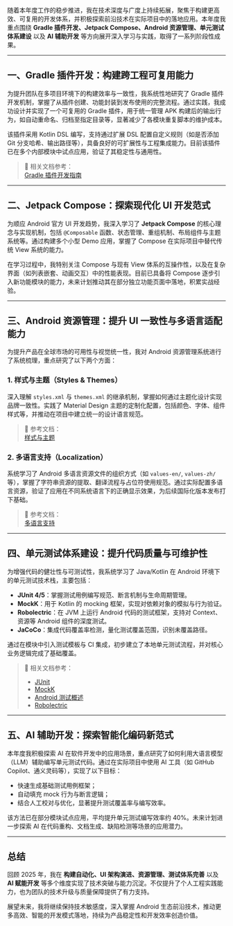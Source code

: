 随着本年度工作的稳步推进，我在技术深度与广度上持续拓展，聚焦于构建更高效、可复用的开发体系，并积极探索前沿技术在实际项目中的落地应用。本年度我重点围绕 **Gradle 插件开发、Jetpack Compose、Android 资源管理、单元测试体系建设** 以及 **AI 辅助开发** 等方向展开深入学习与实践，取得了一系列阶段性成果。

---

## 一、Gradle 插件开发：构建跨工程可复用能力

为提升团队在多项目环境下的构建效率与一致性，我系统性地研究了 Gradle 插件开发机制，掌握了从插件创建、功能封装到发布使用的完整流程。通过实践，我成功设计并实现了一个可复用的 Gradle 插件，用于统一管理 APK 构建后的输出行为，如自动重命名、归档至指定目录等，显著减少了各模块重复脚本的维护成本。

该插件采用 Kotlin DSL 编写，支持通过扩展 DSL 配置自定义规则（如是否添加 Git 分支哈希、输出路径等），具备良好的可扩展性与工程集成能力。目前该插件已在多个内部模块中试点应用，验证了其稳定性与通用性。

> 🔗 相关文档参考：  
> [Gradle 插件开发指南](https://github.com/BI4VMR/KnowledgeBase/blob/master/04_%E8%BD%AF%E4%BB%B6%E6%8A%80%E5%B7%A7/06_%E8%BD%AF%E4%BB%B6%E5%BC%80%E5%8F%91/02_%E7%BC%96%E8%AF%91%E6%9E%84%E5%BB%BA/02_Gradle/06_%E6%8F%92%E4%BB%B6%E5%BC%80%E5%8F%91.md)

---

## 二、Jetpack Compose：探索现代化 UI 开发范式

为顺应 Android 官方 UI 开发趋势，我深入学习了 **Jetpack Compose** 的核心理念与实现机制，包括 `@Composable` 函数、状态管理、重组机制、布局组件与主题系统等。通过构建多个小型 Demo 应用，掌握了 Compose 在实际项目中替代传统 View 系统的能力。

在学习过程中，我特别关注 Compose 与现有 View 体系的互操作性，以及在复杂界面（如列表嵌套、动画交互）中的性能表现。目前已具备将 Compose 逐步引入新功能模块的能力，未来计划推动其在部分独立功能页面中落地，积累实战经验。

---

## 三、Android 资源管理：提升 UI 一致性与多语言适配能力

为提升产品在全球市场的可用性与视觉统一性，我对 Android 资源管理系统进行了系统梳理，重点研究了以下两个方面：

### 1. 样式与主题（Styles & Themes）

深入理解 `styles.xml` 与 `themes.xml` 的继承机制，掌握如何通过主题化设计实现品牌一致性。实践了 Material Design 主题的定制化配置，包括颜色、字体、组件样式等，并推动在项目中建立统一的设计语言规范。

> 🔗 参考文档：  
> [样式与主题](https://github.com/BI4VMR/KnowledgeBase/blob/master/07_%E5%B9%B3%E5%8F%B0%E5%BC%80%E5%8F%91/01_Android/03_%E7%94%A8%E6%88%B7%E7%95%8C%E9%9D%A2/02_%E7%B4%A0%E6%9D%90%E4%B8%8E%E8%B5%84%E6%BA%90/05_%E6%A0%B7%E5%BC%8F.md)

### 2. 多语言支持（Localization）

系统学习了 Android 多语言资源文件的组织方式（如 `values-en/`, `values-zh/` 等），掌握了字符串资源的提取、翻译流程与占位符使用规范。通过实际配置多语言资源，验证了应用在不同系统语言下的正确显示效果，为后续国际化版本发布打下基础。

> 🔗 参考文档：  
> [多语言支持](https://github.com/BI4VMR/KnowledgeBase/blob/master/07_%E5%B9%B3%E5%8F%B0%E5%BC%80%E5%8F%91/01_Android/03_%E7%94%A8%E6%88%B7%E7%95%8C%E9%9D%A2/02_%E7%B4%A0%E6%9D%90%E4%B8%8E%E8%B5%84%E6%BA%90/02_%E6%96%87%E6%9C%AC.md#%E5%A4%9A%E8%AF%AD%E8%A8%80%E6%94%AF%E6%8C%81)

---

## 四、单元测试体系建设：提升代码质量与可维护性

为增强代码的健壮性与可测试性，我系统学习了 Java/Kotlin 在 Android 环境下的单元测试技术栈，主要包括：

- **JUnit 4/5**：掌握测试用例编写规范、断言机制与生命周期管理。
- **MockK**：用于 Kotlin 的 mocking 框架，实现对依赖对象的模拟与行为验证。
- **Robolectric**：在 JVM 上运行 Android 代码的测试框架，支持对 Context、资源等 Android 组件的深度测试。
- **JaCoCo**：集成代码覆盖率检测，量化测试覆盖范围，识别未覆盖路径。

通过在模块中引入测试模板与 CI 集成，初步建立了本地单元测试流程，并对核心业务逻辑完成了基础覆盖。

> 🔗 相关文档参考：  
> - [JUnit](https://github.com/BI4VMR/KnowledgeBase/blob/master/06_%E7%BC%96%E7%A8%8B%E8%AF%AD%E8%A8%80/03_Java/04_%E5%AE%9E%E7%94%A8%E5%B7%A5%E5%85%B7/04_%E6%B5%8B%E8%AF%95%E5%B7%A5%E5%85%B7/02_JUnit.md)  
> - [MockK](https://github.com/BI4VMR/KnowledgeBase/blob/master/06_%E7%BC%96%E7%A8%8B%E8%AF%AD%E8%A8%80/04_Kotlin/04_%E5%AE%9E%E7%94%A8%E5%B7%A5%E5%85%B7/01_%E6%B5%8B%E8%AF%95%E5%B7%A5%E5%85%B7/03_MockK.md)  
> - [Android 测试概述](https://github.com/BI4VMR/KnowledgeBase/blob/master/07_%E5%B9%B3%E5%8F%B0%E5%BC%80%E5%8F%91/01_Android/02_%E8%BE%85%E5%8A%A9%E5%B7%A5%E5%85%B7/03_%E6%B5%8B%E8%AF%95%E5%B7%A5%E5%85%B7/01_%E6%A6%82%E8%BF%B0.md)  
> - [Robolectric](https://github.com/BI4VMR/KnowledgeBase/blob/master/07_%E5%B9%B3%E5%8F%B0%E5%BC%80%E5%8F%91/01_Android/02_%E8%BE%85%E5%8A%A9%E5%B7%A5%E5%85%B7/03_%E6%B5%8B%E8%AF%95%E5%B7%A5%E5%85%B7/02_Robolectric.md)

---

## 五、AI 辅助开发：探索智能化编码新范式

本年度我积极探索 AI 在软件开发中的应用场景，重点研究了如何利用大语言模型（LLM）辅助编写单元测试代码。通过在实际项目中使用 AI 工具（如 GitHub Copilot、通义灵码等），实现了以下目标：

- 快速生成基础测试用例框架；
- 自动填充 mock 行为与断言逻辑；
- 结合人工校对与优化，显著提升测试覆盖率与编写效率。

该方法已在部分模块试点应用，平均提升单元测试编写效率约 40%。未来计划进一步探索 AI 在代码重构、文档生成、缺陷检测等场景的应用潜力。

---

## 总结

回顾 2025 年，我在 **构建自动化、UI 架构演进、资源管理、测试体系完善** 以及 **AI 赋能开发** 等多个维度实现了技术突破与能力沉淀。不仅提升了个人工程实践能力，也为团队的技术升级与质量保障提供了有力支持。

展望未来，我将继续保持技术敏感度，深入掌握 Android 生态前沿技术，推动更多高效、智能的开发模式落地，持续为产品稳定性和开发效率创造价值。

